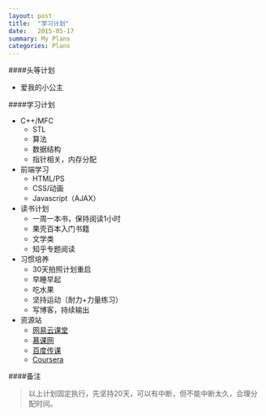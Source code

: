 ```yaml
---
layout: post
title:  "学习计划"
date:   2015-05-17 
summary: My Plans
categories: Plans
---
```

####头等计划

- 爱我的小公主

####学习计划

- C++/MFC
	- STL
	- 算法
	- 数据结构
	- 指针相关，内存分配
- 前端学习
	- HTML/PS
	- CSS/动画
	- Javascript（AJAX）
- 读书计划
	- 一周一本书，保持阅读1小时
	- 果壳百本入门书籍
	- 文学类
	- 知乎专题阅读
- 习惯培养
	- 30天拍照计划重启
	- 早睡早起
	- 吃水果
	- 坚持运动（耐力+力量练习）
	- 写博客，持续输出
- 资源站
	- [网易云课堂](http://study.163.com/cloud/myCloudClass.htm?from=study#/cloudClass/course/enroll)
	- [慕课网](http://www.imooc.com/course/list)
	- [百度传课](http://www.chuanke.com/?mod=student&act=index)
	- [Coursera](https://www.coursera.org)
	
####备注
>以上计划固定执行，先坚持20天，可以有中断，但不能中断太久，合理分配时间。

